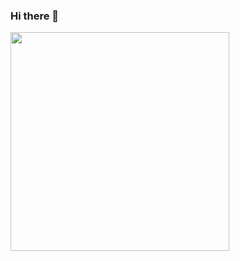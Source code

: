 ### Hi there 👋

<p>
  <img src="https://api.vaunt.dev/v1/github/entities/jmt-genius/achievements?format=svg&limit=3" width="350" />
</p>
